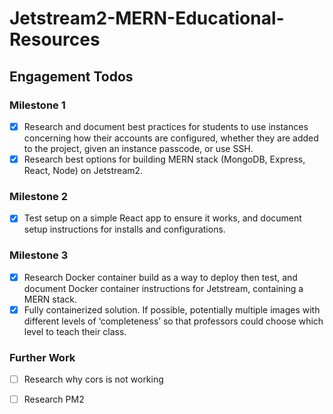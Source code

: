 # Jetstream2-MERN-Educational-Resources

## Engagement Todos

### Milestone 1
- [x] Research and document best practices for students to use instances concerning how their accounts are configured, whether they are added to the project, given an instance passcode, or use SSH.
- [x] Research best options for building MERN stack (MongoDB, Express, React, Node) on Jetstream2.

### Milestone 2
- [x] Test setup on a simple React app to ensure it works, and document setup instructions for installs and configurations.

### Milestone 3
- [x] Research Docker container build as a way to deploy then test, and document Docker container instructions for Jetstream, containing a MERN stack.
- [x] Fully containerized solution. If possible, potentially multiple images with different levels of ‘completeness’ so that professors could choose which level to teach their class.

### Further Work
- [ ] Research why cors is not working
- [ ] Research PM2
 